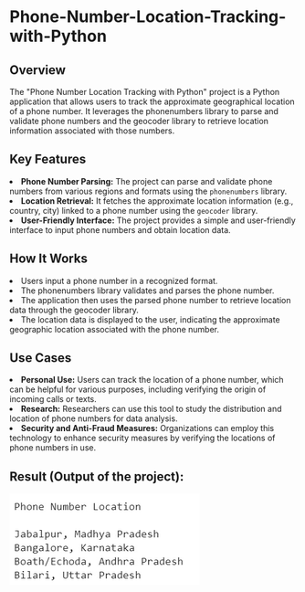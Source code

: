 # Phone-Number-Location-Tracking-with-Python
## Overview
<p>The "Phone Number Location Tracking with Python" project is a Python application that allows users to track the approximate geographical location of a phone number. It leverages the phonenumbers library to parse and validate phone numbers and the geocoder library to retrieve location information associated with those numbers.</p>

## Key Features
<li><strong>Phone Number Parsing:</strong> The project can parse and validate phone numbers from various regions and formats using the <code>phonenumbers</code> library.</li>
<li><strong>Location Retrieval:</strong> It fetches the approximate location information (e.g., country, city) linked to a phone number using the <code>geocoder</code> library.</li>
<li><strong>User-Friendly Interface:</strong> The project provides a simple and user-friendly interface to input phone numbers and obtain location data.</li>

## How It Works
<li>Users input a phone number in a recognized format.</li>
<li>The phonenumbers library validates and parses the phone number.</li>
<li>The application then uses the parsed phone number to retrieve location data through the geocoder library.</li>
<li>The location data is displayed to the user, indicating the approximate geographic location associated with the phone number.</li>

## Use Cases
<li><strong>Personal Use:</strong> Users can track the location of a phone number, which can be helpful for various purposes, including verifying the origin of incoming calls or texts.</li>
<li><strong>Research:</strong> Researchers can use this tool to study the distribution and location of phone numbers for data analysis.</li>
<li><strong>Security and Anti-Fraud Measures:</strong> Organizations can employ this technology to enhance security measures by verifying the locations of phone numbers in use.</li>

## Result (Output of the project):
![Alt Text](https://github.com/VidushiRastogi15/Phone-Number-Location-Tracking-with-Python/blob/main/download.jpg)


